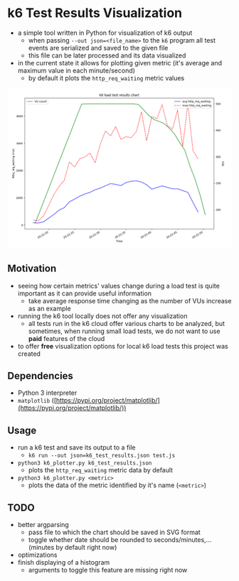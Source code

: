 # k6 Test Results Visualization
- a simple tool written in Python for visualization of k6 output
    - when passing `--out json=<file_name>` to the `k6` program all test events are serialized and saved to the given file
    - this file can be later processed and its data visualized
- in the current state it allows for plotting given metric (it's average and maximum value in each minute/second)
    - by default it plots the `http_req_waiting` metric values

![visualization of k6 test results data](img/k6_data_visualization.png)

## Motivation
- seeing how certain metrics' values change during a load test is quite important as it can provide useful information
    - take average response time changing as the number of VUs increase as an example
- running the k6 tool locally does not offer any visualization
    - all tests run in the k6 cloud offer various charts to be analyzed, but sometimes, when running small load tests, we do not want to use **paid** features of the cloud
- to offer **free** visualization options for local k6 load tests this project was created

## Dependencies
- Python 3 interpreter
- `matplotlib` ([https://pypi.org/project/matplotlib/](https://pypi.org/project/matplotlib/))

## Usage
- run a k6 test and save its output to a file
    - `k6 run --out json=k6_test_results.json test.js`
- `python3 k6_plotter.py k6_test_results.json`
    - plots the `http_req_waiting` metric data by default
- `python3 k6_plotter.py <metric>`
    - plots the data of the metric identified by it's name (`<metric>`)

## TODO
- better argparsing
    - pass file to which the chart should be saved in SVG format
    - toggle whether date should be rounded to seconds/minutes,... (minutes by default right now)
- optimizations
- finish displaying of a histogram 
    - arguments to toggle this feature are missing right now
